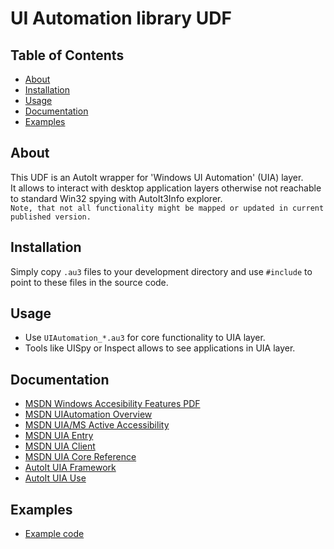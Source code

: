 # UI Automation library UDF

## Table of Contents
+ [About](#about)
+ [Installation](#installation)
+ [Usage](#usage)
+ [Documentation](#documentation)
+ [Examples](#examples)


## About <a name = "about"></a>
This UDF is an AutoIt wrapper for 'Windows UI Automation' (UIA) layer.   
It allows to interact with desktop application layers otherwise not reachable to standard Win32 spying with AutoIt3Info explorer.  
```Note, that not all functionality might be mapped or updated in current published version.```

## Installation <a name = "installation"></a>
Simply copy ```.au3``` files to your development directory and use ```#include``` to point to these files in the source code.  

## Usage <a name = "usage"></a>
* Use ```UIAutomation_*.au3``` for core functionality to UIA layer.   
* Tools like UISpy or Inspect allows to see applications in UIA layer.

## Documentation <a name = "documentation"></a>

* [MSDN Windows Accesibility Features PDF](./docs/MSDN-WindowsAccessibilityFeatures.pdf)
* [MSDN UIAutomation Overview](https://docs.microsoft.com/en-us/dotnet/framework/ui-automation/ui-automation-overview?redirectedfrom=MSDN)
* [MSDN UIA/MS Active Accessibility](https://docs.microsoft.com/en-us/windows/win32/winauto/uiauto-msaa)
* [MSDN UIA Entry](https://docs.microsoft.com/en-us/windows/win32/winauto/entry-uiauto-win32)
* [MSDN UIA Client](https://docs.microsoft.com/en-us/windows/win32/api/uiautomationclient/nn-uiautomationclient-iuiautomation)
* [MSDN UIA Core Reference](https://docs.microsoft.com/en-us/windows/win32/winauto/entry-uiautocore-ref)
* [AutoIt UIA Framework](https://www.autoitscript.com/forum/topic/153520-iuiautomation-ms-framework-automate-chrome-ff-ie/)
* [AutoIt UIA Use](https://www.autoitscript.com/forum/topic/197080-using-ui-automation-code-in-autoit/page/2/?tab=comments#comment-1417296)

## Examples <a name = "examples"></a>
* [Example code](./examples/)